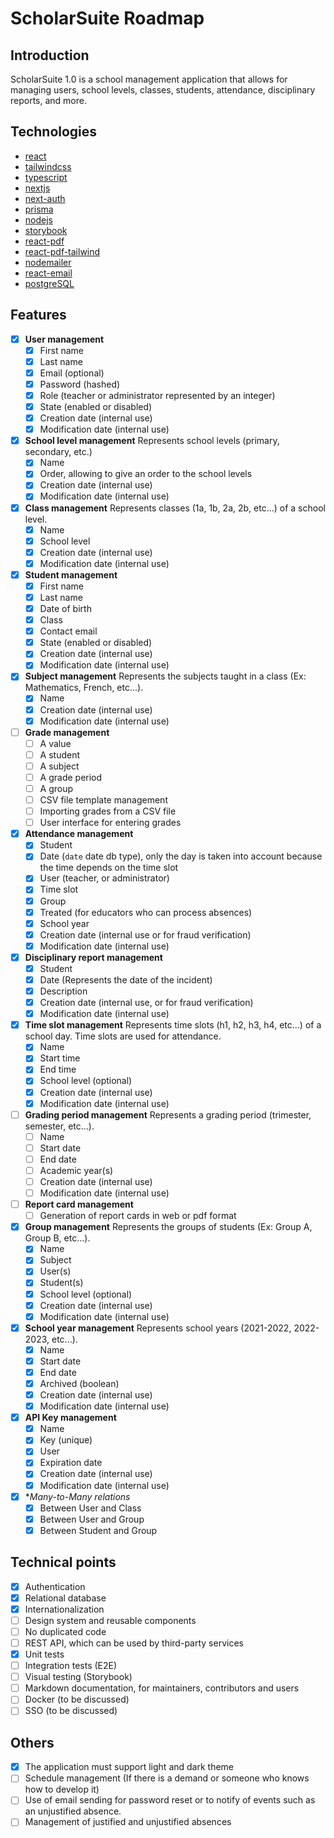 # ScholarSuite Roadmap

## Introduction

ScholarSuite 1.0 is a school management application that allows for managing users, school levels, classes, students, attendance, disciplinary reports, and more.

## Technologies

- [react](https://reactjs.org/)
- [tailwindcss](https://tailwindcss.com/)
- [typescript](https://www.typescriptlang.org/)
- [nextjs](https://nextjs.org/)
- [next-auth](https://next-auth.js.org/)
- [prisma](https://www.prisma.io/)
- [nodejs](https://nodejs.org/)
- [storybook](https://storybook.js.org/)
- [react-pdf](https://react-pdf.org/)
- [react-pdf-tailwind](https://www.npmjs.com/package/react-pdf-tailwind)
- [nodemailer](https://nodemailer.com/)
- [react-email](https://nodemailer.com)
- [postgreSQL](https://www.postgresql.org/)

## Features

- [x] **User management**
  - [x] First name
  - [x] Last name
  - [x] Email (optional)
  - [x] Password (hashed)
  - [x] Role (teacher or administrator represented by an integer)
  - [x] State (enabled or disabled)
  - [x] Creation date (internal use)
  - [x] Modification date (internal use)
- [x] **School level management**
      Represents school levels (primary, secondary, etc.)
  - [x] Name
  - [x] Order, allowing to give an order to the school levels
  - [x] Creation date (internal use)
  - [x] Modification date (internal use)
- [x] **Class management**
      Represents classes (1a, 1b, 2a, 2b, etc...) of a school level.
  - [x] Name
  - [x] School level
  - [x] Creation date (internal use)
  - [x] Modification date (internal use)
- [x] **Student management**
  - [x] First name
  - [x] Last name
  - [x] Date of birth
  - [x] Class
  - [x] Contact email
  - [x] State (enabled or disabled)
  - [x] Creation date (internal use)
  - [x] Modification date (internal use)
- [x] **Subject management**
      Represents the subjects taught in a class (Ex: Mathematics, French, etc...).
  - [x] Name
  - [x] Creation date (internal use)
  - [x] Modification date (internal use)
- [ ] **Grade management**
  - [ ] A value
  - [ ] A student
  - [ ] A subject
  - [ ] A grade period
  - [ ] A group
  - [ ] CSV file template management
  - [ ] Importing grades from a CSV file
  - [ ] User interface for entering grades
- [x] **Attendance management**
  - [x] Student
  - [x] Date (`date` date db type), only the day is taken into account because the time depends on the time slot
  - [x] User (teacher, or administrator)
  - [x] Time slot
  - [x] Group
  - [x] Treated (for educators who can process absences)
  - [x] School year
  - [x] Creation date (internal use or for fraud verification)
  - [x] Modification date (internal use)
- [x] **Disciplinary report management**
  - [x] Student
  - [x] Date (Represents the date of the incident)
  - [x] Description
  - [x] Creation date (internal use, or for fraud verification)
  - [x] Modification date (internal use)
- [x] **Time slot management**
      Represents time slots (h1, h2, h3, h4, etc...) of a school day. Time slots are used for attendance.
  - [x] Name
  - [x] Start time
  - [x] End time
  - [x] School level (optional)
  - [x] Creation date (internal use)
  - [x] Modification date (internal use)
- [ ] **Grading period management**
      Represents a grading period (trimester, semester, etc...).
  - [ ] Name
  - [ ] Start date
  - [ ] End date
  - [ ] Academic year(s)
  - [ ] Creation date (internal use)
  - [ ] Modification date (internal use)
- [ ] **Report card management**
  - [ ] Generation of report cards in web or pdf format
- [x] **Group management**
      Represents the groups of students (Ex: Group A, Group B, etc...).
  - [x] Name
  - [x] Subject
  - [x] User(s)
  - [x] Student(s)
  - [x] School level (optional)
  - [x] Creation date (internal use)
  - [x] Modification date (internal use)
- [x] **School year management**
      Represents school years (2021-2022, 2022-2023, etc...).
  - [x] Name
  - [x] Start date
  - [x] End date
  - [x] Archived (boolean)
  - [x] Creation date (internal use)
  - [x] Modification date (internal use)
- [x] **API Key management**
  - [x] Name
  - [x] Key (unique)
  - [x] User
  - [x] Expiration date
  - [x] Creation date (internal use)
  - [x] Modification date (internal use)
- [x] \*_Many-to-Many relations_
  - [x] Between User and Class
  - [x] Between User and Group
  - [x] Between Student and Group

## Technical points

- [x] Authentication
- [x] Relational database
- [x] Internationalization
- [ ] Design system and reusable components
- [ ] No duplicated code
- [ ] REST API, which can be used by third-party services
- [x] Unit tests
- [ ] Integration tests (E2E)
- [ ] Visual testing (Storybook)
- [ ] Markdown documentation, for maintainers, contributors and users
- [ ] Docker (to be discussed)
- [ ] SSO (to be discussed)

## Others

- [x] The application must support light and dark theme
- [ ] Schedule management (If there is a demand or someone who knows how to develop it)
- [ ] Use of email sending for password reset or to notify of events such as an unjustified absence.
- [ ] Management of justified and unjustified absences
